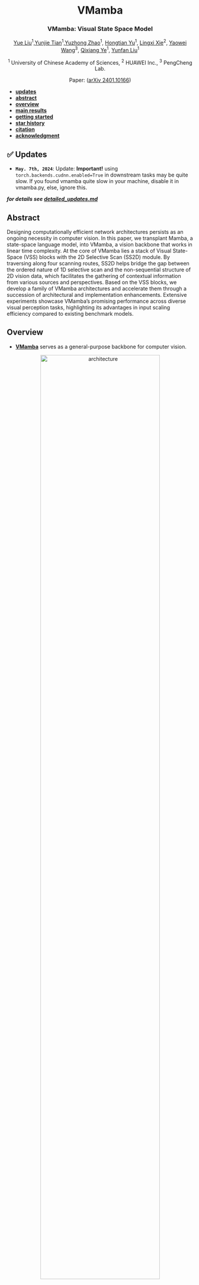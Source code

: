 
<div align="center">
<h1>VMamba </h1>
<h3>VMamba: Visual State Space Model</h3>

[Yue Liu](https://github.com/MzeroMiko)<sup>1</sup>,[Yunjie Tian](https://sunsmarterjie.github.io/)<sup>1</sup>,[Yuzhong Zhao](https://scholar.google.com.hk/citations?user=tStQNm4AAAAJ&hl=zh-CN&oi=ao)<sup>1</sup>, [Hongtian Yu](https://github.com/yuhongtian17)<sup>1</sup>, [Lingxi Xie](https://scholar.google.com.hk/citations?user=EEMm7hwAAAAJ&hl=zh-CN&oi=ao)<sup>2</sup>, [Yaowei Wang](https://scholar.google.com.hk/citations?user=o_DllmIAAAAJ&hl=zh-CN&oi=ao)<sup>3</sup>, [Qixiang Ye](https://scholar.google.com.hk/citations?user=tjEfgsEAAAAJ&hl=zh-CN&oi=ao)<sup>1</sup>, [Yunfan Liu](https://scholar.google.com.hk/citations?user=YPL33G0AAAAJ&hl=zh-CN&oi=ao)<sup>1</sup>

<sup>1</sup>  University of Chinese Academy of Sciences, <sup>2</sup>  HUAWEI Inc.,  <sup>3</sup> PengCheng Lab.

Paper: ([arXiv 2401.10166](https://arxiv.org/abs/2401.10166))

</div>

* [**updates**](#white_check_mark-updates)
* [**abstract**](#abstract)
* [**overview**](#overview--derivations)
* [**main results**](#main-results)
* [**getting started**](#getting-started)
* [**star history**](#star-history)
* [**citation**](#citation)
* [**acknowledgment**](#acknowledgment)

## :white_check_mark: Updates
* **`May. 7th, 2024`**: Update: **Important!** using `torch.backends.cudnn.enabled=True` in downstream tasks may be quite slow. If you found vmamba quite slow in your machine, disable it in vmamba.py, else, ignore this.

***for details see [detailed_updates.md](assets/detailed_updates.md)***

## Abstract

Designing computationally efficient network architectures persists as an ongoing necessity in computer vision. In this paper, we transplant Mamba, a state-space language model, into VMamba, a vision backbone that works in linear time complexity. At the core of VMamba lies a stack of Visual State-Space (VSS) blocks with the 2D Selective Scan (SS2D) module. By traversing along four scanning routes, SS2D helps bridge the gap between the ordered nature of 1D selective scan and the non-sequential structure of 2D vision data, which facilitates the gathering of contextual information from various sources and perspectives. Based on the VSS blocks, we develop a family of VMamba architectures and accelerate them through a succession of architectural and implementation enhancements. Extensive experiments showcase VMamba’s promising performance across diverse visual perception tasks, highlighting its advantages in input scaling efficiency compared to existing benchmark models.

## Overview

* [**VMamba**](https://arxiv.org/abs/2401.10166) serves as a general-purpose backbone for computer vision.

<p align="center">
  <img src="assets/architecture.png" alt="architecture" width="80%">
</p>

* **2D-Selective-Scan of VMamba**

<p align="center">
  <img src="assets/ss2d.png" alt="arch" width="80%">
</p>

* **VMamba has global effective receptive field**

<p align="center">
  <img src="assets/erf.png" alt="erf" width="80%">
</p>

* **VMamba resembles Transformer-Based Methods in Activation Map**
<p align="center">
  <img src="assets/attn.png" alt="attn" width="80%">
</p>
<p align="center">
  <img src="assets/activation_map.png" alt="activation" width="80%">
</p>

## Main Results
<!-- copied from assets/performance.md  -->

:book:
***The checkpoints of some of the models listed below will be released in weeks!***

:book:
***For details see [performance.md](./assets/performance.md).***

### **Classification on ImageNet-1K**
| name | pretrain | resolution |acc@1 | #params | FLOPs | TP. | Train TP. | configs/logs/ckpts |
| :---: | :---: | :---: | :---: | :---: | :---: | :---: | :---: | :---: |
| Swin-T | ImageNet-1K | 224x224 | 81.2 | 28M | 4.5G | 1244 |987 | -- |
| Swin-S | ImageNet-1K | 224x224 | 83.2 | 50M | 8.7G | 718 |642 | -- |
| Swin-B | ImageNet-1K | 224x224 | 83.5 | 88M | 15.4G | 458 |496 | -- |
| VMamba-S[`s2l15`] | ImageNet-1K | 224x224 | 83.6 | 50M | 8.7G | 877 | 314| [config](../classification/configs/vssm/vmambav2_small_224.yaml)/[log](https://github.com/MzeroMiko/VMamba/releases/download/%2320240316/vssm_small_0229.txt)/[ckpt](https://github.com/MzeroMiko/VMamba/releases/download/%2320240316/vssm_small_0229_ckpt_epoch_222.pth) |
| VMamba-B[`s2l15`] | ImageNet-1K | 224x224 | 83.9 | 89M | 15.4G | 646 | 247 | [config](../classification/configs/vssm/vmambav2_base_224.yaml)/[log](https://github.com/MzeroMiko/VMamba/releases/download/%2320240316/vssm_base_0229.txt)/[ckpt](https://github.com/MzeroMiko/VMamba/releases/download/%2320240316/vssm_base_0229_ckpt_epoch_237.pth) |
| VMamba-T[`s1l8`] | ImageNet-1K | 224x224 | 82.6 | 30M | 4.9G | 1686| 571| [config](../classification/configs/vssm/vmambav2v_tiny_224.yaml)/[log](#)/[ckpt](#) |


* *Models in this subsection is trained from scratch with random or manual initialization. The hyper-parameters are inherited from Swin, except for `drop_path_rate` and `EMA`. All models are trained with EMA except for the `Vanilla-VMamba-T`.*
* *`TP.(Throughput)` and `Train TP. (Train Throughput)` are assessed on an A100 GPU paired with an AMD EPYC 7542 CPU, with batch size 128. `Train TP.` is tested with mix-resolution, excluding the time consumption of optimizers.*
* *`FLOPs` and `parameters` are now gathered with `head` (In previous versions, they were counted without head, so the numbers raise a little bit).*
* *we calculate `FLOPs` with the algorithm @albertgu [provides](https://github.com/state-spaces/mamba/issues/110), which will be bigger than previous calculation (which is based on the `selective_scan_ref` function, and ignores the hardware-aware algorithm).*


### **Object Detection on COCO**
  
| Backbone | #params | FLOPs | Detector | bboxAP | bboxAP50 | bboxAP75 | segmAP | segmAP50 | segmAP75 | configs/logs/ckpts |
| :---: | :---: | :---: | :---: | :---: | :---: |:---: |:---: |:---: |:---: |:---: |
| Swin-T | 48M | 267G | MaskRCNN@1x | 42.7 |65.2 |46.8 |39.3 |62.2 |42.2 |-- |
| Swin-S | 69M | 354G | MaskRCNN@1x | 44.8 |66.6 |48.9 |40.9 |63.4 |44.2 |-- |-- |
| Swin-B | 107M | 496G | MaskRCNN@1x | 46.9|--|--| 42.3|--|--|-- |-- |
| VMamba-S[`s2l15`] | 70M | 384G | MaskRCNN@1x | 48.7 |70.0 |53.4 |43.7 |67.3 |47.0 | [config](../detection/configs/vssm1/mask_rcnn_vssm_fpn_coco_small.py)/[log](https://github.com/MzeroMiko/VMamba/releases/download/%2320240320/mask_rcnn_vssm_fpn_coco_small.log)/[ckpt](https://github.com/MzeroMiko/VMamba/releases/download/%2320240320/mask_rcnn_vssm_fpn_coco_small_epoch_11.pth) |
| VMamba-B[`s2l15`] | 108M | 485G | MaskRCNN@1x | 49.2 |71.4 |54.0 |44.1 |68.3 |47.7 | [config](../detection/configs/vssm1/mask_rcnn_vssm_fpn_coco_base.py)/[log](#)/[ckpt](#) |
| VMamba-B[`s2l15`] | 108M | 485G | MaskRCNN@1x[`bs8`] | 49.2 |70.9 |53.9 |43.9 |67.7 |47.6 | [config](../detection/configs/vssm1/mask_rcnn_vssm_fpn_coco_base.py)/[log](https://github.com/MzeroMiko/VMamba/releases/download/%2320240320/mask_rcnn_vssm_fpn_coco_base.log)/[ckpt](https://github.com/MzeroMiko/VMamba/releases/download/%2320240320/mask_rcnn_vssm_fpn_coco_base_epoch_12.pth) |
| VMamba-T[`s1l8`] | 50M | 271G | MaskRCNN@1x | 47.3 |69.3 |52.0 |42.7 |66.4 |45.9 | [config](../detection/configs/vssm1/mask_rcnn_vssm_fpn_coco_tiny.py)/[log](#)/[ckpt](#) |
| :---: | :---: | :---: | :---: | :---: | :---: |:---: |:---: |:---: |:---: |:---: |:---: |:---: |
| Swin-T | 48M | 267G | MaskRCNN@3x | 46.0 |68.1 |50.3 |41.6 |65.1 |44.9 |-- |
| Swin-S | 69M | 354G | MaskRCNN@3x | 48.2 |69.8 |52.8 |43.2 |67.0 |46.1  |-- |
| VMamba-S[`s2l15`] | 70M | 384G | MaskRCNN@3x | 49.9 |70.9 |54.7 |44.20 |68.2 |47.7 | [config](../detection/configs/vssm1/mask_rcnn_vssm_fpn_coco_small_ms_3x.py)/[log](https://github.com/MzeroMiko/VMamba/releases/download/%2320240320/mask_rcnn_vssm_fpn_coco_small_ms_3x.log)/[ckpt](https://github.com/MzeroMiko/VMamba/releases/download/%2320240320/mask_rcnn_vssm_fpn_coco_small_ms_3x_epoch_32.pth) |
| VMamba-T[`s1l8`] | 50M | 271G | MaskRCNN@3x | 48.8 |70.4 |53.50 |43.7 |67.4 |47.0 | [config](../detection/configs/vssm1/mask_rcnn_vssm_fpn_coco_tiny_ms_3x.py)/[log](#)/[ckpt](#) |

* *Models in this subsection is initialized from the models trained in `classfication`.*
* *we now calculate FLOPs with the algrithm @albertgu [provides](https://github.com/state-spaces/mamba/issues/110), which will be bigger than previous calculation (which is based on the `selective_scan_ref` function, and ignores the hardware-aware algrithm).*

### **Semantic Segmentation on ADE20K**

| Backbone | Input|  #params | FLOPs | Segmentor | mIoU(SS) | mIoU(MS) | configs/logs/logs(ms)/ckpts |
| :---: | :---: | :---: | :---: | :---: | :---: |:---: |:---: |
| Swin-T | 512x512 | 60M | 945G | UperNet@160k | 44.4| 45.8| -- |
| Swin-S | 512x512 | 81M | 1039G | UperNet@160k | 47.6| 49.5| -- |
| Swin-B | 512x512 | 121M | 1188G | UperNet@160k | 48.1| 49.7|-- |
| VMamba-S[`s2l15`] | 512x512 | 82M | 1028G | UperNet@160k | 50.6| 51.2|[config](../segmentation/configs/vssm1/upernet_vssm_4xb4-160k_ade20k-512x512_small.py)/[log](https://github.com/MzeroMiko/VMamba/releases/download/%2320240319/upernet_vssm_4xb4-160k_ade20k-512x512_small.log)/[log(ms)](https://github.com/MzeroMiko/VMamba/releases/download/%2320240319/upernet_vssm_4xb4-160k_ade20k-512x512_small_tta.log)/[ckpt](https://github.com/MzeroMiko/VMamba/releases/download/%2320240319/upernet_vssm_4xb4-160k_ade20k-512x512_small_iter_144000.pth) |
| VMamba-B[`s2l15`] | 512x512 | 122M | 1170G | UperNet@160k | 51.0| 51.6|[config](../segmentation/configs/vssm1/upernet_vssm_4xb4-160k_ade20k-512x512_base.py)/[log](https://github.com/MzeroMiko/VMamba/releases/download/%2320240319/upernet_vssm_4xb4-160k_ade20k-512x512_base.log)/[log(ms)](https://github.com/MzeroMiko/VMamba/releases/download/%2320240319/upernet_vssm_4xb4-160k_ade20k-512x512_base_tta.log)/[ckpt](https://github.com/MzeroMiko/VMamba/releases/download/%2320240319/upernet_vssm_4xb4-160k_ade20k-512x512_base_iter_160000.pth) |
| VMamba-T[`s1l8`] | 512x512 | 62M | 949G | UperNet@160k | 47.9| 48.8| [config](../segmentation/configs/vssm1/upernet_vssm_4xb4-160k_ade20k-512x512_tiny.py)/[log](#)/[log(ms)](#)/[ckpt](#) |


* *Models in this subsection is initialized from the models trained in `classfication`.*
* *we now calculate FLOPs with the algrithm @albertgu [provides](https://github.com/state-spaces/mamba/issues/110), which will be bigger than previous calculation (which is based on the `selective_scan_ref` function, and ignores the hardware-aware algrithm).*

## Getting Started

### Installation

**Step 1: Clone the VMamba repository:**

To get started, first clone the VMamba repository and navigate to the project directory:

```bash
git clone https://github.com/MzeroMiko/VMamba.git
cd VMamba
```

**Step 2: Environment Setup:**

VMamba recommends setting up a conda environment and installing dependencies via pip. Use the following commands to set up your environment:
Also, We recommend using the pytorch>=2.0, cuda>=11.8. But lower version of pytorch and CUDA are also supported.

***Create and activate a new conda environment***

```bash
conda create -n vmamba
conda activate vmamba
```

***Install Dependencies***

```bash
pip install -r requirements.txt
cd kernels/selective_scan && pip install .
```
<!-- cd kernels/cross_scan && pip install . -->

***Check Selective Scan (optional)***

* If you want to check the modules compared with `mamba_ssm`, install [`mamba_ssm`](https://github.com/state-spaces/mamba) first!

* If you want to check if the implementation of `selective scan` of ours is the same with `mamba_ssm`, `selective_scan/test_selective_scan.py` is here for you. Change to `MODE = "mamba_ssm_sscore"` in `selective_scan/test_selective_scan.py`, and run `pytest selective_scan/test_selective_scan.py`.

* If you want to check if the implementation of `selective scan` of ours is the same with reference code (`selective_scan_ref`), change to `MODE = "sscore"` in `selective_scan/test_selective_scan.py`, and run `pytest selective_scan/test_selective_scan.py`.

* `MODE = "mamba_ssm"` stands for checking whether the results of `mamba_ssm` is close to `selective_scan_ref`, and `"sstest"` is preserved for development. 

* If you find `mamba_ssm` (`selective_scan_cuda`) or `selective_scan` ( `selctive_scan_cuda_core`) is not close enough to `selective_scan_ref`, and the test failed, do not worry. Check if `mamba_ssm` and `selective_scan` are close enough [instead](https://github.com/state-spaces/mamba/pull/161).

* ***If you are interested in selective scan, you can check [mamba](https://github.com/state-spaces/mamba), [mamba-mini](https://github.com/MzeroMiko/mamba-mini), [mamba.py](https://github.com/alxndrTL/mamba.py) [mamba-minimal](https://github.com/johnma2006/mamba-minimal) for more information.***

***Dependencies for `Detection` and `Segmentation` (optional)***

```bash
pip install mmengine==0.10.1 mmcv==2.1.0 opencv-python-headless ftfy regex
pip install mmdet==3.3.0 mmsegmentation==1.2.2 mmpretrain==1.2.0
```

### Model Training and Inference

**Classification**

To train VMamba models for classification on ImageNet, use the following commands for different configurations:

```bash
python -m torch.distributed.launch --nnodes=1 --node_rank=0 --nproc_per_node=8 --master_addr="127.0.0.1" --master_port=29501 main.py --cfg </path/to/config> --batch-size 128 --data-path </path/of/dataset> --output /tmp
```

If you only want to test the performance (together with params and flops):

```bash
python -m torch.distributed.launch --nnodes=1 --node_rank=0 --nproc_per_node=1 --master_addr="127.0.0.1" --master_port=29501 main.py --cfg </path/to/config> --batch-size 128 --data-path </path/of/dataset> --output /tmp --pretrained </path/of/checkpoint>
```

***please refer to [modelcard](./modelcard.sh) for more details.***

**Detection and Segmentation**

To evaluate with `mmdetection` or `mmsegmentation`:
```bash
bash ./tools/dist_test.sh </path/to/config> </path/to/checkpoint> 1
```
*use `--tta` to get the `mIoU(ms)` in segmentation*

To train with `mmdetection` or `mmsegmentation`:
```bash
bash ./tools/dist_train.sh </path/to/config> 8
```

For more information about detection and segmentation tasks, please refer to the manual of [`mmdetection`](https://mmdetection.readthedocs.io/en/latest/user_guides/train.html) and [`mmsegmentation`](https://mmsegmentation.readthedocs.io/en/latest/user_guides/4_train_test.html). Remember to use the appropriate backbone configurations in the `configs` directory.

### Analysis Tools

VMamba includes tools for visualizing mamba "attention" and effective receptive field, analysing throughput and train-throughput. Use the following commands to perform analysis:

```bash
# Visualize Mamba "Attention"
CUDA_VISIBLE_DEVICES=0 python analyze/attnmap.py

# Analyze the effective receptive field
CUDA_VISIBLE_DEVICES=0 python analyze/erf.py

# Analyze the throughput and train throughput
CUDA_VISIBLE_DEVICES=0 python analyze/tp.py

```

***We also included other analysing tools that we may use in this project. Thanks to all who have contributes to these tools.***


## Star History

[![Star History Chart](https://api.star-history.com/svg?repos=MzeroMiko/VMamba&type=Date)](https://star-history.com/#MzeroMiko/VMamba&Date)

## Citation

```
@article{liu2024vmamba,
  title={VMamba: Visual State Space Model},
  author={Liu, Yue and Tian, Yunjie and Zhao, Yuzhong and Yu, Hongtian and Xie, Lingxi and Wang, Yaowei and Ye, Qixiang and Liu, Yunfan},
  journal={arXiv preprint arXiv:2401.10166},
  year={2024}
}
```

## Acknowledgment

This project is based on Mamba ([paper](https://arxiv.org/abs/2312.00752), [code](https://github.com/state-spaces/mamba)), Swin-Transformer ([paper](https://arxiv.org/pdf/2103.14030.pdf), [code](https://github.com/microsoft/Swin-Transformer)), ConvNeXt ([paper](https://arxiv.org/abs/2201.03545), [code](https://github.com/facebookresearch/ConvNeXt)), [OpenMMLab](https://github.com/open-mmlab),
and the `analyze/get_erf.py` is adopted from [replknet](https://github.com/DingXiaoH/RepLKNet-pytorch/tree/main/erf), thanks for their excellent works.

* **We release [Fast-iTPN](https://github.com/sunsmarterjie/iTPN/tree/main/fast_itpn) recently, which reports the best performance on ImageNet-1K at Tiny/Small/Base level models as far as we know. (Tiny-24M-86.5%, Small-40M-87.8%, Base-85M-88.75%)**
